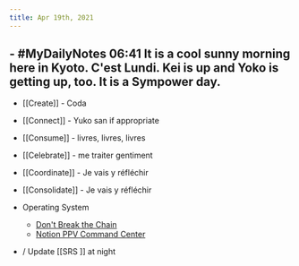 ```yaml
---
title: Apr 19th, 2021
---
```


## - #MyDailyNotes 06:41 It is a cool sunny morning here in Kyoto. C'est Lundi. Kei is up and Yoko is getting up, too. It is a Sympower day.


- [[Create]] -  Coda
- [[Connect]] - Yuko san if appropriate
- [[Consume]] - livres, livres, livres
- [[Celebrate]] - me traiter gentiment
- [[Coordinate]] - Je vais y réfléchir
- [[Consolidate]] - Je vais y réfléchir


- Operating System

    - [Don't Break the Chain](https://www.notion.so/Don-t-Break-The-Chain-2f97c900e3784ea6bb54de72497b2256) 
    - [Notion PPV Command Center](https://www.notion.so/PPV-Command-Center-3264f6f5395145b49709ae2ba3e5521e)
- /    Update [[SRS ]] at night
